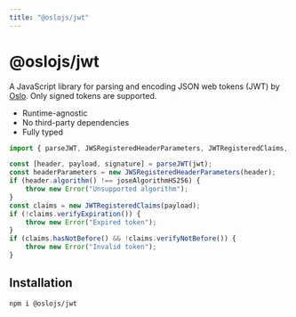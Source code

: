 ```yaml
---
title: "@oslojs/jwt"
---
```


# @oslojs/jwt

A JavaScript library for parsing and encoding JSON web tokens (JWT) by [Oslo](https://oslojs.dev). Only signed tokens are supported.

- Runtime-agnostic
- No third-party dependencies
- Fully typed

```ts
import { parseJWT, JWSRegisteredHeaderParameters, JWTRegisteredClaims, joseAlgorithmHS256 } from "@oslojs/jwt";

const [header, payload, signature] = parseJWT(jwt);
const headerParameters = new JWSRegisteredHeaderParameters(header);
if (header.algorithm() !== joseAlgorithmHS256) {
	throw new Error("Unsupported algorithm");
}
const claims = new JWTRegisteredClaims(payload);
if (!claims.verifyExpiration()) {
	throw new Error("Expired token");
}
if (claims.hasNotBefore() && !claims.verifyNotBefore()) {
	throw new Error("Invalid token");
}
```

## Installation

```
npm i @oslojs/jwt
```
